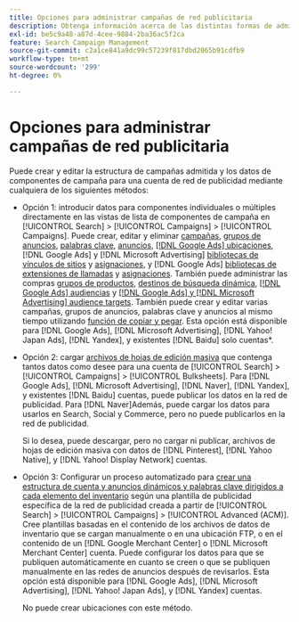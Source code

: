 ```yaml
---
title: Opciones para administrar campañas de red publicitaria
description: Obtenga información acerca de las distintas formas de administrar los datos para sus campañas de red de anuncios.
exl-id: be5c9a48-a87d-4cee-9884-2ba36ac5f2ca
feature: Search Campaign Management
source-git-commit: c2a1ce841a9dc99c57239f817dbd2065b91cdfb9
workflow-type: tm+mt
source-wordcount: '299'
ht-degree: 0%

---
```


# Opciones para administrar campañas de red publicitaria

Puede crear y editar la estructura de campañas admitida y los datos de componentes de campaña para una cuenta de red de publicidad mediante cualquiera de los siguientes métodos:

* Opción 1: introducir datos para componentes individuales o múltiples directamente en las vistas de lista de componentes de campaña en [!UICONTROL Search] > [!UICONTROL Campaigns] > [!UICONTROL Campaigns]. Puede crear, editar y eliminar [campañas](/help/search-social-commerce/campaign-management/campaigns/campaign-manage.md), [grupos de anuncios](/help/search-social-commerce/campaign-management/campaigns/ad-group-manage.md), [palabras clave](/help/search-social-commerce/campaign-management/campaigns/keyword-manage.md), [anuncios](/help/search-social-commerce/campaign-management/campaigns/ad-manage.md), [[!DNL Google Ads] ubicaciones](/help/search-social-commerce/campaign-management/campaigns/placement-manage.md), [!DNL Google Ads] y [!DNL Microsoft Advertising] [bibliotecas de vínculos de sitios](/help/search-social-commerce/campaign-management/campaigns/sitelink-extension-manage.md) y [asignaciones](/help/search-social-commerce/campaign-management/campaigns/sitelink-extension-associate.md), y [!DNL Google Ads] [bibliotecas de extensiones de llamadas](/help/search-social-commerce/campaign-management/campaigns/callout-extension-manage.md) y [asignaciones](/help/search-social-commerce/campaign-management/campaigns/callout-extension-associate.md). También puede administrar las compras [grupos de productos](/help/search-social-commerce/campaign-management/campaigns/product-group-manage.md), [destinos de búsqueda dinámica](/help/search-social-commerce/campaign-management/campaigns/dynamic-search-target-manage.md), [[!DNL Google Ads] audiencias](/help/search-social-commerce/campaign-management/campaigns/audience-about.md) y [[!DNL Google Ads] y [!DNL Microsoft Advertising] audience targets](/help/search-social-commerce/campaign-management/campaigns/audience-targets-manage.md). También puede crear y editar varias campañas, grupos de anuncios, palabras clave y anuncios al mismo tiempo utilizando [función de copiar y pegar](/help/search-social-commerce/campaign-management/campaigns/copy-paste.md). Esta opción está disponible para [!DNL Google Ads], [!DNL Microsoft Advertising], [!DNL Yahoo! Japan Ads], [!DNL Yandex], y existentes [!DNL Baidu] solo cuentas*.

* Opción 2: cargar [archivos de hojas de edición masiva](/help/search-social-commerce/campaign-management/bulksheets/bulksheet-about.md) que contenga tantos datos como desee para una cuenta de [!UICONTROL Search] > [!UICONTROL Campaigns] > [!UICONTROL Bulksheets]. Para [!DNL Google Ads], [!DNL Microsoft Advertising], [!DNL Naver], [!DNL Yandex], y existentes [!DNL Baidu] cuentas, puede publicar los datos en la red de publicidad. Para [!DNL Naver]Además, puede cargar los datos para usarlos en Search, Social y Commerce, pero no puede publicarlos en la red de publicidad.

  Si lo desea, puede descargar, pero no cargar ni publicar, archivos de hojas de edición masiva con datos de [!DNL Pinterest], [!DNL Yahoo Native], y [!DNL Yahoo! Display Network] cuentas.

* Opción 3: Configurar un proceso automatizado para [crear una estructura de cuenta y anuncios dinámicos y palabras clave dirigidos a cada elemento del inventario](/help/search-social-commerce/campaign-management/inventory-feeds/inventory-feeds-about.md) según una plantilla de publicidad específica de la red de publicidad creada a partir de [!UICONTROL Search] > [!UICONTROL Campaigns] > [!UICONTROL  Advanced (ACM)]. Cree plantillas basadas en el contenido de los archivos de datos de inventario que se cargan manualmente o en una ubicación FTP, o en el contenido de un [!DNL Google Merchant Center] o [!DNL Microsoft Merchant Center] cuenta. Puede configurar los datos para que se publiquen automáticamente en cuanto se creen o que se publiquen manualmente en las redes de anuncios después de revisarlos. Esta opción está disponible para [!DNL Google Ads], [!DNL Microsoft Advertising], [!DNL Yahoo! Japan Ads], y [!DNL Yandex] cuentas.

  No puede crear ubicaciones con este método.
